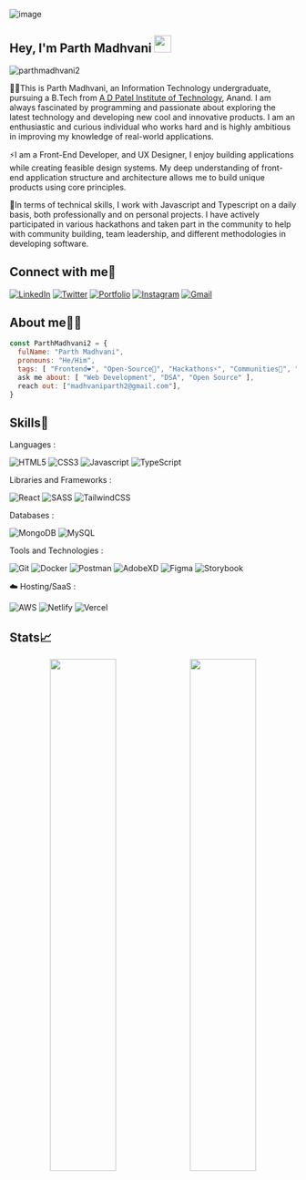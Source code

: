 ![image](https://user-images.githubusercontent.com/121122397/216614878-411f6178-defa-4330-ba48-16db1cc92830.png)
<h2 align="left">Hey, I'm Parth Madhvani <img src="https://raw.githubusercontent.com/aemmadi/aemmadi/master/wave.gif" width="30"/></h2>

<p align="left"> <img src="https://komarev.com/ghpvc/?username=parthmadhvani2&label=Profile%20views&color=0e75b6&style=flat" alt="parthmadhvani2" /> </p>

<p>👨‍🎓This is Parth Madhvani, an Information Technology undergraduate, pursuing a B.Tech from <a href="https://www.adit.ac.in/">A D Patel Institute of Technology</a>, Anand. I am always fascinated by programming and passionate about exploring the latest technology and developing new cool and innovative products. I am an enthusiastic and curious individual who works hard and is highly ambitious in improving my knowledge of real-world applications.
</p>

<p>⚡I am a Front-End Developer, and UX Designer, I enjoy building applications while creating feasible design systems. My deep understanding of front-end application structure and architecture allows me to build unique products using core principles.
</p>

<p>
🎯In terms of technical skills, I work with Javascript and Typescript on a daily basis, both professionally and on personal projects. I have actively participated in various hackathons and taken part in the community to help with community building, team leadership, and different methodologies in developing software.
</p>

<h2 align="left">Connect with me🤝</h2>
<div align="left">
  <a href="https://linkedin.com/in/parthmadhvani/" target="_blank"><img alt="LinkedIn" src="https://img.shields.io/badge/linkedin-%230077B5.svg?style=for-the-badge&logo=linkedin&logoColor=white"/></a>
  <a href="https://twitter.com/MadhvaniParth" target="_blank"><img alt="Twitter" src="https://img.shields.io/badge/Twitter-%231DA1F2.svg?style=for-the-badge&logo=Twitter&logoColor=white"/></a>
  <a href="[https://madhvaniparth.vercel.app/](https://parthmadhvani2.github.io/Portfolio/)" target="_blank"><img alt="Portfolio" src="https://img.shields.io/badge/Portfolio-%23000000.svg?style=for-the-badge&logo=firefox&logoColor=#FF7139"/></a>
  <a href="https://instagram.com/madhvani_parth" target="_blank"><img alt="Instagram" src="https://img.shields.io/badge/Instagram-%23E4405F.svg?style=for-the-badge&logo=Instagram&logoColor=white"/></a>
  <a href="mailto:madhvaniparth2@gmail.com" target="_blank"><img alt="Gmail" src="https://img.shields.io/badge/Gmail-D14836?style=for-the-badge&logo=gmail&logoColor=white"/></a>

</div>

<h2 align="left">About me👨‍💻</h2>

```JavaScript
const ParthMadhvani2 = {
  fulName: "Parth Madhvani",
  pronouns: "He/Him",
  tags: [ "Frontend❤️", "Open-Source🚀", "Hackathons⚡", "Communities🎯", "Competitive Programming"],
  ask me about: [ "Web Development", "DSA", "Open Source" ],
  reach out: ["madhvaniparth2@gmail.com"],
}
```

<h2 align="left">Skills🚀</h2>
<p>Languages :</p>
<div>
 <img alt="HTML5" src="https://img.shields.io/badge/html5-%23E34F26.svg?style=for-the-badge&logo=html5&logoColor=white" />
 <img alt="CSS3" src="https://img.shields.io/badge/css3-%231572B6.svg?style=for-the-badge&logo=css3&logoColor=white" />	
 <img alt="Javascript" src="https://img.shields.io/badge/javascript-%23323330.svg?style=for-the-badge&logo=javascript&logoColor=%23F7DF1E"/>	
 <img alt="TypeScript" src="https://img.shields.io/badge/typescript-%23007ACC.svg?style=for-the-badge&logo=typescript&logoColor=white"/>
</div>

<p>Libraries and Frameworks :
<div>
 <img alt="React" src="https://img.shields.io/badge/react-%2320232a.svg?style=for-the-badge&logo=react&logoColor=%2361DAFB"/>
 <img alt="SASS" src="https://img.shields.io/badge/SASS-hotpink.svg?style=for-the-badge&logo=SASS&logoColor=white"/>
 <img alt="TailwindCSS" src="https://img.shields.io/badge/tailwindcss-%2338B2AC.svg?style=for-the-badge&logo=tailwind-css&logoColor=white"/>
</div>

<p>Databases :
<div>
  <img alt="MongoDB" src="https://img.shields.io/badge/MongoDB-%234ea94b.svg?style=for-the-badge&logo=mongodb&logoColor=white"/>
 <img alt="MySQL" src="https://img.shields.io/badge/mysql-%2300f.svg?style=for-the-badge&logo=mysql&logoColor=white"/>
</div>

<p>Tools and Technologies :</p>
<div>
 <img alt="Git" src="https://img.shields.io/badge/git-%23F05033.svg?style=for-the-badge&logo=git&logoColor=white"/>
 <img alt="Docker" src="https://img.shields.io/badge/docker-%230db7ed.svg?style=for-the-badge&logo=docker&logoColor=white"/>
 <img alt="Postman" src="https://img.shields.io/badge/Postman-FF6C37?style=for-the-badge&logo=postman&logoColor=white"/>
 <img alt="AdobeXD" src="https://img.shields.io/badge/Adobe%20XD-470137?style=for-the-badge&logo=Adobe%20XD&logoColor=#FF61F6"/>
 <img alt="Figma" src="https://img.shields.io/badge/figma-%23F24E1E.svg?style=for-the-badge&logo=figma&logoColor=white"/>
 <img alt="Storybook" src="https://img.shields.io/badge/-Storybook-FF4785?style=for-the-badge&logo=storybook&logoColor=white"/>	
</div>
</p>

<p>☁️ Hosting/SaaS :</p>
<div>
 <img alt="AWS" src="https://img.shields.io/badge/AWS-%23FF9900.svg?style=for-the-badge&logo=amazon-aws&logoColor=white"/>
 <img alt="Netlify" src="https://img.shields.io/badge/netlify-%23000000.svg?style=for-the-badge&logo=netlify&logoColor=#00C7B7"/>
 <img alt="Vercel" src="https://img.shields.io/badge/vercel-%23000000.svg?style=for-the-badge&logo=vercel&logoColor=white"/>
</div>
</p>

<div>
<h2>Stats📈</h2>	

<p align="center">
  <img width="48%" src="https://github-readme-stats.vercel.app/api?username=parthmadhvani2&show_icons=true&theme=tokyonight" />
 <img width="48%" src="https://github-readme-streak-stats.herokuapp.com/?user=parthmadhvani2&theme=tokyonight" />
</p>
</div>

